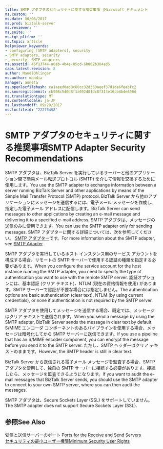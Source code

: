 ```yaml
---
title: SMTP アダプタのセキュリティに関する推奨事項 |Microsoft ドキュメント
ms.custom: ''
ms.date: 06/08/2017
ms.prod: biztalk-server
ms.reviewer: ''
ms.suite: ''
ms.tgt_pltfrm: ''
ms.topic: article
helpviewer_keywords:
- configuring [SMTP adapters], security
- SMTP adapters, security
- security, SMTP adapters
ms.assetid: 45f13744-a0eb-4b4e-85cd-6b862b384ad5
caps.latest.revision: 8
author: MandiOhlinger
ms.author: mandia
manager: anneta
ms.openlocfilehash: ca1aeed0ad8c80cc32d333aeef37d1da6feabfc2
ms.sourcegitcommit: cb908c540d8f1a692d01dc8f313e16cb4b4e696d
ms.translationtype: MT
ms.contentlocale: ja-JP
ms.lasthandoff: 09/20/2017
ms.locfileid: "22276498"
---
```

# <a name="smtp-adapter-security-recommendations"></a><span data-ttu-id="649d4-102">SMTP アダプタのセキュリティに関する推奨事項</span><span class="sxs-lookup"><span data-stu-id="649d4-102">SMTP Adapter Security Recommendations</span></span>
<span data-ttu-id="649d4-103">SMTP アダプタは、BizTalk Server を実行しているサーバーと他のアプリケーション間で簡易メール転送プロトコル (SMTP) を介して情報を交換するために使用します。</span><span class="sxs-lookup"><span data-stu-id="649d4-103">You use the SMTP adapter to exchange information between a server running BizTalk Server and other applications by means of the Simple Mail Transfer Protocol (SMTP) protocol.</span></span> <span data-ttu-id="649d4-104">BizTalk Server から他のアプリケーションにメッセージを送信するには、電子メール メッセージを作成し、指定した電子メール アドレスに配信します。</span><span class="sxs-lookup"><span data-stu-id="649d4-104">BizTalk Server can send messages to other applications by creating an e-mail message and delivering it to a specified e-mail address.</span></span> <span data-ttu-id="649d4-105">SMTP アダプタは、メッセージの送信のみに使用できます。</span><span class="sxs-lookup"><span data-stu-id="649d4-105">You can use the SMTP adapter only for sending messages.</span></span> <span data-ttu-id="649d4-106">SMTP アダプターに関する詳細については、次を参照してください。 [SMTP アダプター](../core/smtp-adapter.md)です。</span><span class="sxs-lookup"><span data-stu-id="649d4-106">For more information about the SMTP adapter, see [SMTP Adapter](../core/smtp-adapter.md).</span></span>  
  
 <span data-ttu-id="649d4-107">SMTP アダプタを実行しているホスト インスタンス用のサービス アカウントを構成する場合、リモートの SMTP サーバーで使用する認証の種類を指定する必要があります。</span><span class="sxs-lookup"><span data-stu-id="649d4-107">When you configure the service account for the host instance running the SMTP adapter, you need to specify the type of authentication you want to use with the remote SMTP server.</span></span> <span data-ttu-id="649d4-108">認証オプションには、基本認証 (クリア テキスト)、NTLM (現在の資格情報を使用) があります。SMTP サーバーで認証が不要な場合には指定しません。</span><span class="sxs-lookup"><span data-stu-id="649d4-108">The authentication options are basic authentication (clear text), NTLM (by using current credentials), or none if authentication is not required by the SMTP server.</span></span>  
  
 <span data-ttu-id="649d4-109">SMTP アダプタを使用してメッセージを送信する場合、既定では、メッセージはクリア テキストで送信されます。</span><span class="sxs-lookup"><span data-stu-id="649d4-109">When you send a message by using the SMTP adapter, BizTalk Server sends the message in clear text by default.</span></span> <span data-ttu-id="649d4-110">S/MIME エンコーダ コンポーネントのあるパイプラインを使用する場合、メッセージは暗号化してから SMTP サーバーに送信できます。</span><span class="sxs-lookup"><span data-stu-id="649d4-110">If you use a pipeline that has an S/MIME encoder component, you can encrypt the message before you send it to the SMTP server.</span></span> <span data-ttu-id="649d4-111">ただし、SMTP ヘッダーはクリア テキストのままです。</span><span class="sxs-lookup"><span data-stu-id="649d4-111">However, the SMTP header is still in clear text.</span></span>  
  
 <span data-ttu-id="649d4-112">BizTalk Server から送信される電子メール メッセージを監査する場合、SMTP アダプタを使用して、独自の SMTP サーバーに接続する必要があります。接続したら、メッセージを監査できるようになります。</span><span class="sxs-lookup"><span data-stu-id="649d4-112">If you want to audit the e-mail messages that BizTalk Server sends, you should use the SMTP adapter to connect to your own SMTP server, where you can then audit the messages.</span></span>  
  
 <span data-ttu-id="649d4-113">SMTP アダプタは、Secure Sockets Layer (SSL) をサポートしていません。</span><span class="sxs-lookup"><span data-stu-id="649d4-113">The SMTP adapter does not support Secure Sockets Layer (SSL).</span></span>  
  
## <a name="see-also"></a><span data-ttu-id="649d4-114">参照</span><span class="sxs-lookup"><span data-stu-id="649d4-114">See Also</span></span>  
 <span data-ttu-id="649d4-115">[受信と送信サーバーのポート](../core/ports-for-the-receive-and-send-servers.md) </span><span class="sxs-lookup"><span data-stu-id="649d4-115">[Ports for the Receive and Send Servers](../core/ports-for-the-receive-and-send-servers.md) </span></span>  
 [<span data-ttu-id="649d4-116">セキュリティの最小ユーザー権限</span><span class="sxs-lookup"><span data-stu-id="649d4-116">Minimum Security User Rights</span></span>](../core/minimum-security-user-rights.md)
